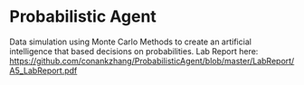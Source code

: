 # Probabilistic Agent
Data simulation using Monte Carlo Methods to create an artificial intelligence that based decisions on probabilities. Lab Report here: https://github.com/conankzhang/ProbabilisticAgent/blob/master/LabReport/A5_LabReport.pdf
